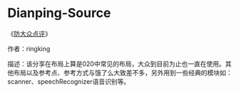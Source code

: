 # Dianping-Source

《[防大众点评](http://community.apicloud.com/bbs/forum.php?mod=viewthread&tid=580&extra=page%3D1)》

作者：ringking

描述：该分享在布局上算是020中常见的布局，大众到目前为止也一直在使用。其他布局以及参考点、参考方式与饿了么大致差不多，另外用到一些经典的模块如：scanner、speechRecognizer语音识别等。
